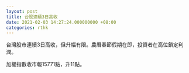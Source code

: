 ```yaml
---
layout: post
title: 台股連續3日高收
date: 2021-02-03 14:27:24.000000000 +08:00
categories: rthk
---
```


台灣股市連續3日高收，但升幅有限。農曆春節假期在即，投資者在高位鎖定利潤。

加權指數收市報15771點，升11點。
